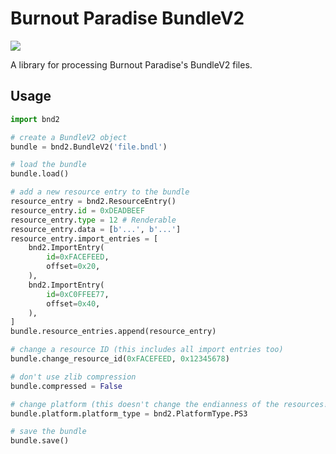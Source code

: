 # Burnout Paradise BundleV2

![](https://img.shields.io/badge/python-3670A0?style=for-the-badge&logo=python&logoColor=ffdd54)

A library for processing Burnout Paradise's BundleV2 files.


## Usage
```py
import bnd2

# create a BundleV2 object
bundle = bnd2.BundleV2('file.bndl')

# load the bundle
bundle.load()

# add a new resource entry to the bundle
resource_entry = bnd2.ResourceEntry()
resource_entry.id = 0xDEADBEEF
resource_entry.type = 12 # Renderable
resource_entry.data = [b'...', b'...']
resource_entry.import_entries = [
    bnd2.ImportEntry(
        id=0xFACEFEED,
        offset=0x20,
    ),
    bnd2.ImportEntry(
        id=0xC0FFEE77,
        offset=0x40,
    ),
]
bundle.resource_entries.append(resource_entry)

# change a resource ID (this includes all import entries too)
bundle.change_resource_id(0xFACEFEED, 0x12345678)

# don't use zlib compression
bundle.compressed = False

# change platform (this doesn't change the endianness of the resources!)
bundle.platform.platform_type = bnd2.PlatformType.PS3

# save the bundle
bundle.save()
```
